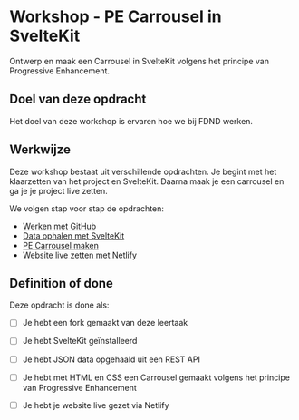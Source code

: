
# Workshop - PE Carrousel in SvelteKit

Ontwerp en maak een Carrousel in SvelteKit volgens het principe van Progressive Enhancement.

<!--
## Context
Deze leertaak hoort bij Sprint 0: Onboarding. 
Dit is een opdracht die je individueel uitvoert.
-->

## Doel van deze opdracht

<!-- 
Je leert hoe we bij FDND een Carrousel ontwerpen en maken met behulp van het framework SvelteKit.
-->
Het doel van deze workshop is ervaren hoe we bij FDND werken. 

## Werkwijze
Deze workshop bestaat uit verschillende opdrachten. 
Je begint met het klaarzetten van het project en SvelteKit. 
Daarna maak je een carrousel en ga je je project live zetten.

We volgen stap voor stap de opdrachten:

- [Werken met GitHub](werken-met-github.md)
- [Data ophalen met SvelteKit](data-ophalen-met-sveltekit.md)
- [PE Carrousel maken](pe-carrousel-maken.md)
- [Website live zetten met Netlify](website-live-zetten-met-netlify.md)


## Definition of done
Deze opdracht is done als:

- [ ] Je hebt een fork gemaakt van deze leertaak
- [ ] Je hebt SvelteKit geïnstalleerd
- [ ] Je hebt JSON data opgehaald uit een REST API
- [ ] Je hebt met HTML en CSS een Carrousel gemaakt volgens het principe van Progressive Enhancement
- [ ] Je hebt je website live gezet via Netlify

